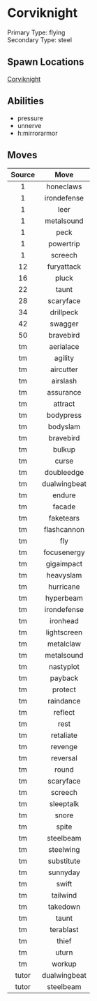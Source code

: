 # Corviknight  
Primary Type: flying  
Secondary Type: steel  
  
## Spawn Locations  
[Corviknight](/data/spawn_presets/corviknight.md)  
  
## Abilities  
  * pressure
  * unnerve
  * h:mirrorarmor
  
  
## Moves  
  
| Source | Move |  
|:---:|:---:|  
| 1 | honeclaws |  
| 1 | irondefense |  
| 1 | leer |  
| 1 | metalsound |  
| 1 | peck |  
| 1 | powertrip |  
| 1 | screech |  
| 12 | furyattack |  
| 16 | pluck |  
| 22 | taunt |  
| 28 | scaryface |  
| 34 | drillpeck |  
| 42 | swagger |  
| 50 | bravebird |  
| tm | aerialace |  
| tm | agility |  
| tm | aircutter |  
| tm | airslash |  
| tm | assurance |  
| tm | attract |  
| tm | bodypress |  
| tm | bodyslam |  
| tm | bravebird |  
| tm | bulkup |  
| tm | curse |  
| tm | doubleedge |  
| tm | dualwingbeat |  
| tm | endure |  
| tm | facade |  
| tm | faketears |  
| tm | flashcannon |  
| tm | fly |  
| tm | focusenergy |  
| tm | gigaimpact |  
| tm | heavyslam |  
| tm | hurricane |  
| tm | hyperbeam |  
| tm | irondefense |  
| tm | ironhead |  
| tm | lightscreen |  
| tm | metalclaw |  
| tm | metalsound |  
| tm | nastyplot |  
| tm | payback |  
| tm | protect |  
| tm | raindance |  
| tm | reflect |  
| tm | rest |  
| tm | retaliate |  
| tm | revenge |  
| tm | reversal |  
| tm | round |  
| tm | scaryface |  
| tm | screech |  
| tm | sleeptalk |  
| tm | snore |  
| tm | spite |  
| tm | steelbeam |  
| tm | steelwing |  
| tm | substitute |  
| tm | sunnyday |  
| tm | swift |  
| tm | tailwind |  
| tm | takedown |  
| tm | taunt |  
| tm | terablast |  
| tm | thief |  
| tm | uturn |  
| tm | workup |  
| tutor | dualwingbeat |  
| tutor | steelbeam |  
  

